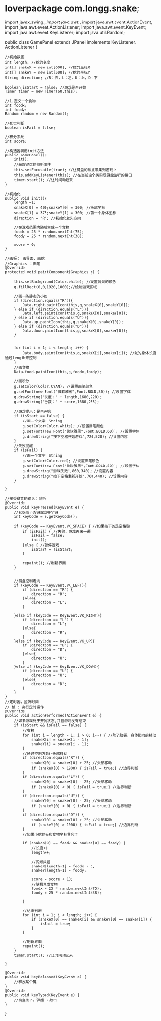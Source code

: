 # loverpackage com.longg.snake;

import javax.swing.*;
import java.awt.*;
import java.awt.event.ActionEvent;
import java.awt.event.ActionListener;
import java.awt.event.KeyEvent;
import java.awt.event.KeyListener;
import java.util.Random;

public class GamePanel extends JPanel implements KeyListener, ActionListener {

    //初始数据
    int length; //蛇的长度
    int[] snakeX = new int[600]; //蛇的坐标X
    int[] snakeY = new int[500]; //蛇的坐标Y
    String direction; //R：右，L：左，U：上，D：下

    boolean isStart = false; //游戏是否开始
    Timer timer = new Timer(60,this);

    //1.定义一个食物
    int foodx;
    int foody;
    Random random = new Random();

    //死亡判断
    boolean isFail = false;

    //积分系统
    int score;

    //构造器调用init方法
    public GamePanel(){
        init();
        //获取键盘的监听事件
        this.setFocusable(true); //让键盘的焦点聚集到游戏上
        this.addKeyListener(this); //在当前这个类实现键盘监听的接口
        timer.start(); //让时间动起来
    }

    //初始化
    public void init(){
        length =1;
        snakeX[0] = 400;snakeY[0] = 300; //头部坐标
        snakeX[1] = 375;snakeY[1] = 300; //第一个身体坐标
        direction = "R"; //初始化蛇头方向

        //在游戏范围内随机生成一个食物
        foodx = 25 * random.nextInt(75);
        foody = 25 * random.nextInt(38);

        score = 0;
    }

    //画板： 画界面，画蛇
    //Graphics ：画笔
    @Override
    protected void paintComponent(Graphics g) {

        this.setBackground(Color.white); //设置背景的颜色
        g.fillRect(0,0,1920,1000);//绘制游戏区域

        //画一条静态的小蛇
        if (direction.equals("R")){
            Data.right.paintIcon(this,g,snakeX[0],snakeY[0]);
        } else if (direction.equals("L")){
            Data.left.paintIcon(this,g,snakeX[0],snakeY[0]);
        } else if (direction.equals("U")){
            Data.up.paintIcon(this,g,snakeX[0],snakeY[0]);
        } else if (direction.equals("D")){
            Data.down.paintIcon(this,g,snakeX[0],snakeY[0]);
        }


        for (int i = 1; i < length; i++) {
            Data.body.paintIcon(this,g,snakeX[i],snakeY[i]); //蛇的身体长度通过length来控制
        }
        //画食物
        Data.food.paintIcon(this,g,foodx,foody);

        //画积分
        g.setColor(Color.CYAN); //设置画笔颜色
        g.setFont(new Font("微软雅黑",Font.BOLD,30)); //设置字体
        g.drawString("长度：" + length,1680,220);
        g.drawString("分数：" + score,1680,255);

        //游戏提示：是否开始
        if (isStart == false) {
            //画一个文字，String
            g.setColor(Color.white); //设置画笔颜色
            g.setFont(new Font("微软雅黑",Font.BOLD,60)); //设置字体
            g.drawString("按下空格开始游戏",720,520); //设置内容
        }
        //失败提醒
        if (isFail) {
            //画一个文字，String
            g.setColor(Color.red); //设置画笔颜色
            g.setFont(new Font("微软雅黑",Font.BOLD,50)); //设置字体
            g.drawString("游戏失败",860,340); //设置内容
            g.drawString("按下空格重新开始",760,440); //设置内容
        }

    }

    //接受键盘的输入：监听
    @Override
    public void keyPressed(KeyEvent e) {
        //获取按下的键盘是哪个键
        int keyCode = e.getKeyCode();

        if (keyCode == KeyEvent.VK_SPACE) { //如果按下的是空格键
            if (isFail) { //失败，游戏再来一遍
                isFail = false;
                init();
            }else { //暂停游戏
                isStart = !isStart;
            }

            repaint(); //刷新界面
        }


        //键盘控制走向
        if (keyCode == KeyEvent.VK_LEFT){
            if (direction == "R") {
                direction = "R";
            }else{
                direction = "L";
            }

        }else if (keyCode == KeyEvent.VK_RIGHT){
            if (direction == "L") {
                direction = "L";
            }else{
                direction = "R";
            }
        }else if (keyCode == KeyEvent.VK_UP){
            if (direction == "D") {
                direction = "D";
            }else{
                direction = "U";
            }
        }else if (keyCode == KeyEvent.VK_DOWN){
            if (direction == "U") {
                direction = "U";
            }else{
                direction = "D";
            }
        }
    }
    //定时器，监听时间
    // 帧 : 执行定时操作
    @Override
    public void actionPerformed(ActionEvent e) {
        //如果游戏处于开始状态,并且游戏没有结束
        if (isStart && isFail == false) {
            //右移
            for (int i = length - 1; i > 0; i--) { //除了脑袋，身体都向前移动
                snakeX[i] = snakeX[i - 1];
                snakeY[i] = snakeY[i - 1];
            }
            //通过控制方向让头部移动
            if (direction.equals("R")) {
                snakeX[0] = snakeX[0] + 25; //头部移动
                if (snakeX[0] > 1900) { isFail = true;} //边界判断
            }
            if (direction.equals("L")) {
                snakeX[0] = snakeX[0] - 25; //头部移动
                if (snakeX[0] < 0) { isFail = true;} //边界判断
            }
            if (direction.equals("U")) {
                snakeY[0] = snakeY[0] - 25; //头部移动
                if (snakeY[0] < 0) { isFail = true;} //边界判断
            }
            if (direction.equals("D")) {
                snakeY[0] = snakeY[0] + 25; //头部移动
                if (snakeY[0] > 1000) { isFail = true;} //边界判断
            }
            //如果小蛇的头和食物坐标重合了

            if (snakeX[0] == foodx && snakeY[0] == foody) {
                //长度+1
                length++;

                //闪烁问题
                snakeX[length-1] = foodx - 1;
                snakeY[length-1] = foody;

                score = score + 10;
                //随机生成食物
                foodx = 25 * random.nextInt(75);
                foody = 25 * random.nextInt(38);

            }

            //结束判断
            for (int i = 1; i < length; i++) {
                if (snakeX[0] == snakeX[i] && snakeY[0] == snakeY[i]) {
                    isFail = true;
                }
            }

            //刷新界面
            repaint();
        }
        timer.start(); //让时间动起来

    }

    @Override
    public void keyReleased(KeyEvent e) {
        //释放某个键
    }
    @Override
    public void keyTyped(KeyEvent e) {
        //键盘按下，弹起 ：敲击
    }

}
